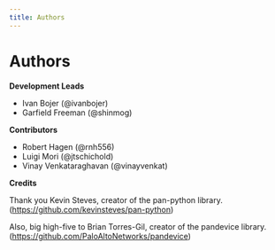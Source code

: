 ```yaml
---
title: Authors
---
```


Authors
=======

**Development Leads**

-   Ivan Bojer (@ivanbojer)
-   Garfield Freeman (@shinmog)


**Contributors**

-   Robert Hagen (@rnh556)
-   Luigi Mori (@jtschichold)
-   Vinay Venkataraghavan (@vinayvenkat)

**Credits**

Thank you Kevin Steves, creator of the pan-python library.
(<https://github.com/kevinsteves/pan-python>)

Also, big high-five to Brian Torres-Gil, creator of the pandevice
library. (<https://github.com/PaloAltoNetworks/pandevice>)
